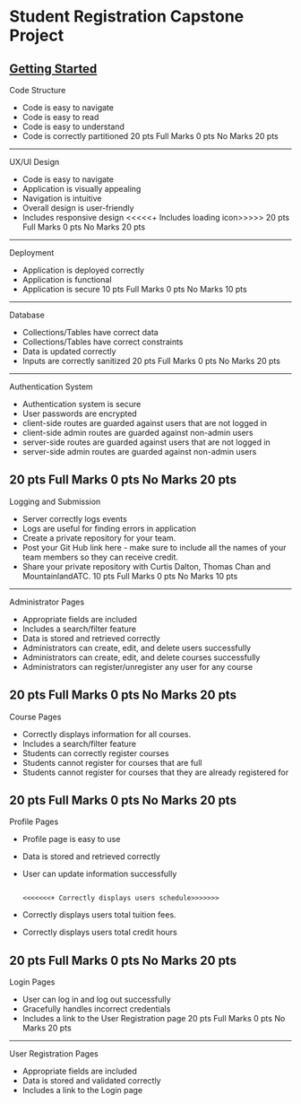# Student Registration Capstone Project
[Getting Started](getting-started.md)
---
Code Structure
+ Code is easy to navigate
+ Code is easy to read
+ Code is easy to understand
+ Code is correctly partitioned 
20 pts
Full Marks
0 pts
No Marks
20 pts
---
UX/UI Design
+ Code is easy to navigate
+ Application is visually appealing
+ Navigation is intuitive
+ Overall design is user-friendly
+ Includes responsive design
                                                                            <<<<<+ Includes loading icon>>>>>
20 pts
Full Marks
0 pts
No Marks
20 pts
---
Deployment
+ Application is deployed correctly
+ Application is functional
+ Application is secure
10 pts
Full Marks
0 pts
No Marks
10 pts
----
Database
+ Collections/Tables have correct data
+ Collections/Tables have correct constraints
+ Data is updated correctly
+ Inputs are correctly sanitized
20 pts
Full Marks
0 pts
No Marks
20 pts
---
Authentication System
+ Authentication system is secure
+ User passwords are encrypted
+ client-side routes are guarded against users that are not logged in
+ client-side admin routes are guarded against non-admin users
+ server-side routes are guarded against users that are not logged in
+ server-side admin routes are guarded against non-admin users

20 pts
Full Marks
0 pts
No Marks
20 pts
---
Logging and Submission
+ Server correctly logs events
+ Logs are useful for finding errors in application
+ Create a private repository for your team.
+ Post your Git Hub link here - make sure to include all the names of your team members so they can receive credit.
+ Share your private repository with Curtis Dalton, Thomas Chan and MountainlandATC.
10 pts
Full Marks
0 pts
No Marks
10 pts
---
Administrator Pages
+ Appropriate fields are included
+ Includes a search/filter feature
+ Data is stored and retrieved correctly
+ Administrators can create, edit, and delete users successfully
+ Administrators can create, edit, and delete courses successfully
+ Administrators can register/unregister any user for any course

20 pts
Full Marks
0 pts
No Marks
20 pts
---
Course Pages
+ Correctly displays information for all courses.
+ Includes a search/filter feature
+ Students can correctly register courses
+ Students cannot register for courses that are full
+ Students cannot register for courses that they are already registered for

20 pts
Full Marks
0 pts
No Marks
20 pts
---
Profile Pages
+ Profile page is easy to use
+ Data is stored and retrieved correctly
+ User can update information successfully

                                                                    <<<<<<<+ Correctly displays users schedule>>>>>>>

+ Correctly displays users total tuition fees.
+ Correctly displays users total credit hours

20 pts
Full Marks
0 pts
No Marks
20 pts
---
Login Pages
+ User can log in and log out successfully
+ Gracefully handles incorrect credentials
+ Includes a link to the User Registration page
20 pts
Full Marks
0 pts
No Marks
20 pts
---
User Registration Pages
+ Appropriate fields are included
+ Data is stored and validated correctly
+ Includes a link to the Login page
